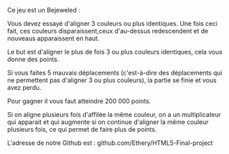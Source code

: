 Ce jeu est un Bejeweled :


Vous devez essayé d'aligner 3 couleurs ou plus identiques. Une fois ceci fait, ces couleurs disparaissent,ceux d'au-dessus
redescendent et de nouveaus apparaissent en haut.

Le but est d'aligner le plus de fois 3 ou plus couleurs identiques, cela vous donne des points.

Si vous faites 5 mauvais déplacements (c'est-à-dire des déplacements qui ne permettent pas d'aligner 3 ou plus couleurs), la partie se finie et vous avez perdu.

Pour gagner il vous faut atteindre 200 000 points.

Si on aligne plusieurs fois d'affilée la même couleur, on a un multiplicateur qui apparait et qui augmente si on continue d'aligner
la même couleur plusieurs fois, ce qui permet de faire plus de points.


L'adresse de notre Github est : github.com/Ethery/HTML5-Final-project
